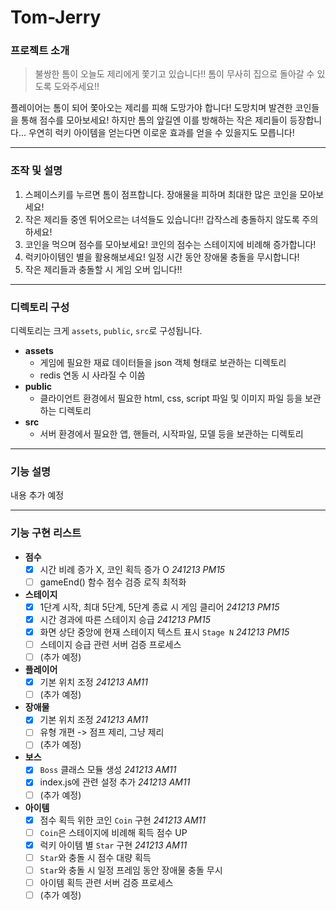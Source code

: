 # Tom-Jerry

### 프로젝트 소개

> 불쌍한 톰이 오늘도 제리에게 쫓기고 있습니다!!
> 톰이 무사히 집으로 돌아갈 수 있도록 도와주세요!!

플레이어는 톰이 되어 쫓아오는 제리를 피해 도망가야 합니다!
도망치며 발견한 코인들을 통해 점수를 모아보세요!
하지만 톰의 앞길엔 이를 방해하는 작은 제리들이 등장합니다...
우연히 럭키 아이템을 얻는다면 이로운 효과를 얻을 수 있을지도 모릅니다!

---

### 조작 및 설명

1. 스페이스키를 누르면 톰이 점프합니다. 장애물을 피하며 최대한 많은 코인을 모아보세요!
2. 작은 제리들 중엔 튀어오르는 녀석들도 있습니다!! 갑작스레 충돌하지 않도록 주의하세요!
3. 코인을 먹으며 점수를 모아보세요! 코인의 점수는 스테이지에 비례해 증가합니다!
4. 럭키아이템인 별을 활용해보세요! 일정 시간 동안 장애물 충돌을 무시합니다!
5. 작은 제리들과 충돌할 시 게임 오버 입니다!!

---

### 디렉토리 구성

디렉토리는 크게 `assets`, `public`, `src`로 구성됩니다.

- **assets**
  - 게임에 필요한 재료 데이터들을 json 객체 형태로 보관하는 디렉토리
  - redis 연동 시 사라질 수 이씀
- **public**
  - 클라이언트 환경에서 필요한 html, css, script 파일 및 이미지 파일 등을 보관하는 디렉토리
- **src**
  - 서버 환경에서 필요한 앱, 핸들러, 시작파일, 모델 등을 보관하는 디렉토리

---

### 기능 설명

내용 추가 예정

---

### 기능 구현 리스트

- **점수**
  - [x] 시간 비례 증가 X, 코인 획득 증가 O _241213 PM15_
  - [ ] gameEnd() 함수 점수 검증 로직 최적화
- **스테이지**
  - [x] 1단계 시작, 최대 5단계, 5단계 종료 시 게임 클리어 _241213 PM15_
  - [x] 시간 경과에 따른 스테이지 승급 _241213 PM15_
  - [x] 화면 상단 중앙에 현재 스테이지 텍스트 표시 `Stage N` _241213 PM15_
  - [ ] 스테이지 승급 관련 서버 검증 프로세스
  - [ ] (추가 예정)
- **플레이어**
  - [x] 기본 위치 조정 _241213 AM11_
  - [ ] (추가 예정)
- **장애물**
  - [x] 기본 위치 조정 _241213 AM11_
  - [ ] 유형 개편 -> 점프 제리, 그냥 제리
  - [ ] (추가 예정)
- **보스**
  - [x] `Boss` 클래스 모듈 생성 _241213 AM11_
  - [x] index.js에 관련 설정 추가 _241213 AM11_
  - [ ] (추가 예정)
- **아이템**
  - [x] 점수 획득 위한 코인 `Coin` 구현 _241213 AM11_
  - [ ] `Coin`은 스테이지에 비례해 획득 점수 UP
  - [x] 럭키 아이템 별 `Star` 구현 _241213 AM11_
  - [ ] `Star`와 충돌 시 점수 대량 획득
  - [ ] `Star`와 충돌 시 일정 프레임 동안 장애물 충돌 무시
  - [ ] 아이템 획득 관련 서버 검증 프로세스
  - [ ] (추가 예정)

